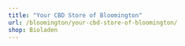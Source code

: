 ```yaml
---
title: "Your CBD Store of Bloomington"
url: /bloomington/your-cbd-store-of-bloomington/
shop: Bioladen
---
```

